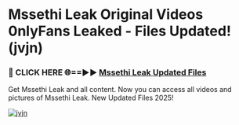 # Mssethi Leak Original Videos 0nlyFans Leaked - Files Updated! (jvjn)

<h3>🔴 CLICK HERE 🌐==►► <a href="https://best4dudes.click/HH4t6V" rel="nofollow">Mssethi Leak Updated Files</a></h3>

Get Mssethi Leak and all content. Now you can access all videos and pictures of Mssethi Leak. New Updated Files 2025!

[![jvjn](https://github.com/user-attachments/assets/8c521d6e-e6e3-4a75-9320-d58ab9d79d5b)](https://best4dudes.click/HH4t6V)
